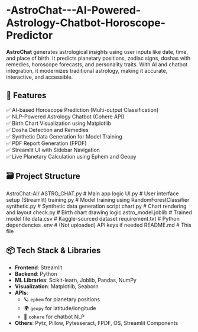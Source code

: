 # -AstroChat---AI-Powered-Astrology-Chatbot-Horoscope-Predictor
**AstroChat** generates astrological insights using user inputs like date, time, and place of birth.
It predicts planetary positions, zodiac signs, doshas with remedies, horoscope forecasts, and personality traits.
With AI and chatbot integration, it modernizes traditional astrology, making it accurate, interactive, and accessible.

## 🚀 Features
✅ AI-based Horoscope Prediction (Multi-output Classification)  
✅ NLP-Powered Astrology Chatbot (Cohere API)  
✅ Birth Chart Visualization using Matplotlib  
✅ Dosha Detection and Remedies  
✅ Synthetic Data Generation for Model Training  
✅ PDF Report Generation (FPDF)  
✅ Streamlit UI with Sidebar Navigation  
✅ Live Planetary Calculation using Ephem and Geopy  
## 🗃️ Project Structure

AstroChat-AI/
ASTRO_CHAT.py # Main app logic
UI.py # User interface setup (Streamlit)
training.py # Model training using RandomForestClassifier
synthetic.py # Synthetic data generation script
chart.py # Chart rendering and layout
check.py # Birth chart drawing logic
astro_model.joblib # Trained model file
data.csv # Kaggle-sourced dataset
requirement.txt # Python dependencies
.env # (Not uploaded) API keys if needed
README.md # This file

## 📦 Tech Stack & Libraries
- **Frontend**: Streamlit  
- **Backend**: Python  
- **ML Libraries**: Scikit-learn, Joblib, Pandas, NumPy  
- **Visualization**: Matplotlib, Seaborn  
- **APIs**:  
  - 🪐 `ephem` for planetary positions  
  - 🌍 `geopy` for latitude/longitude  
  - 💬 `cohere` for chatbot NLP  
- **Others**: Pytz, Pillow, Pytesseract, FPDF, OS, Streamlit Components
